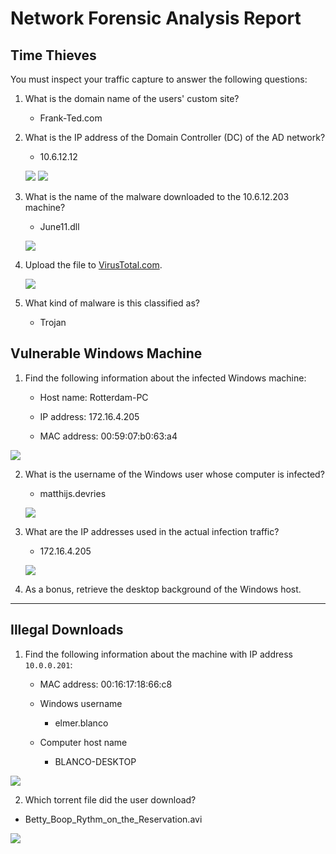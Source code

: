 # Network Forensic Analysis Report


## Time Thieves 
You must inspect your traffic capture to answer the following questions:

1. What is the domain name of the users' custom site?
   
    - Frank-Ted.com

2. What is the IP address of the Domain Controller (DC) of the AD network?

    - 10.6.12.12
    
    ![](images/1.png)
    ![](images/2.png)

3. What is the name of the malware downloaded to the 10.6.12.203 machine?

    - June11.dll
   
   ![](images/3.png)
  
   
4. Upload the file to [VirusTotal.com](https://www.virustotal.com/gui/). 

   ![](images/4.png)

5. What kind of malware is this classified as?

    - Trojan


## Vulnerable Windows Machine

1. Find the following information about the infected Windows machine:
    
    - Host name: Rotterdam-PC

    - IP address: 172.16.4.205

    - MAC address: 00:59:07:b0:63:a4

  ![](images/5.png)
    
2. What is the username of the Windows user whose computer is infected?
   
    - matthijs.devries

   ![](images/7.png)

3. What are the IP addresses used in the actual infection traffic?

    - 172.16.4.205 
    
   ![](images/6.png)

4. As a bonus, retrieve the desktop background of the Windows host.

---

## Illegal Downloads

1. Find the following information about the machine with IP address `10.0.0.201`:

    - MAC address: 00:16:17:18:66:c8

    - Windows username

      - elmer.blanco

    - Computer host name
      
      - BLANCO-DESKTOP

  ![](images/9.png)

2. Which torrent file did the user download?

- Betty_Boop_Rythm_on_the_Reservation.avi

![](images/10.png)
